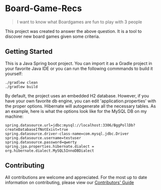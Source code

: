 # Board-Game-Recs

> I want to know what Boardgames are fun to play with 3 people

This project was created to answer the above question. It is a tool to discover new board games given some criteria.

## Getting Started

This is a Java Spring boot project. You can import it as a Gradle project in your favorite Java IDE or you can run the following commmands to build it yourself:

```
./gradlew clean
./gradlew build
```

By default, the project uses an embedded H2 database. However, if you have your own favorite db engine, you can edit 'application.properties' with the proper options. Hibernate will autogenerate all the necessary tables. As an example, here is what the options look like for the MySQL DB on my machine:

```
spring.datasource.url=jdbc:mysql://localhost:3306/BggPollDb?createDatabaseIfNotExist=true
spring.datasource.driver-class-name=com.mysql.jdbc.Driver
spring.datasource.username=testuser
spring.datasource.password=qwerty
spring.jpa.properties.hibernate.dialect = org.hibernate.dialect.MySQL5InnoDBDialect
```

## Contributing

All contributions are welcome and appreciated. For the most up to date information on contributing, please view our [Contributors' Guide](https://github.com/Matthew-Bunge-Software/Board-Game-Recs/blob/master/CONTRIBUTING.md)
